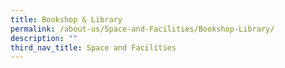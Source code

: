 ```yaml
---
title: Bookshop & Library
permalink: /about-us/Space-and-Facilities/Bookshop-Library/
description: ""
third_nav_title: Space and Facilities
---
```

